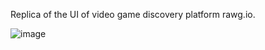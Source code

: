 Replica of the UI of video game discovery platform rawg.io.

![image](https://github.com/ankur314/game-hub/assets/37039680/10d34d1b-2ec4-4cf7-8144-a469d3e6ab04)
